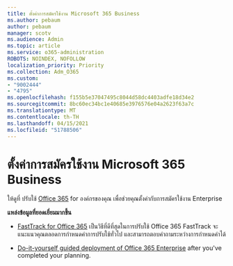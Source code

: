 ```yaml
---
title: ตั้งค่าการสมัครใช้งาน Microsoft 365 Business
ms.author: pebaum
author: pebaum
manager: scotv
ms.audience: Admin
ms.topic: article
ms.service: o365-administration
ROBOTS: NOINDEX, NOFOLLOW
localization_priority: Priority
ms.collection: Adm_O365
ms.custom:
- "9002444"
- "4795"
ms.openlocfilehash: f155b5e37047495c8044d58dc4403adfe18d34e2
ms.sourcegitcommit: 8bc60ec34bc1e40685e3976576e04a2623f63a7c
ms.translationtype: MT
ms.contentlocale: th-TH
ms.lasthandoff: 04/15/2021
ms.locfileid: "51788506"
---
```

# <a name="set-up-a-microsoft-365-business-subscription"></a>ตั้งค่าการสมัครใช้งาน Microsoft 365 Business

ให้ดูที่ ปรับใช้ [Office 365](https://docs.microsoft.com/office365/enterprise/setup-overview-for-enterprises) for องค์กรของคุณ เพื่อช่วยคุณตั้งค่ากับการสมัครใช้งาน Enterprise

**แหล่งข้อมูลที่ยอดเยี่ยมมากขึ้น**

- [FastTrack for Office 365](https://docs.microsoft.com/fasttrack/O365-fasttrack-benefit-for-office-365) เป็นวิธีที่ดีที่สุดในการปรับใช้ Office 365 FastTrack จะแนะแนวคุณตลอดการกําหนดค่าการปรับใช้ทั่วไป และสามารถตอบคําถามระหว่างการกําหนดค่าได้ 

- [Do-it-yourself guided deployment of Office 365 Enterprise](https://docs.microsoft.com/office365/enterprise/setup-overview-for-enterprises#do-it-yourself-guided-deployment-of-office-365-enterprise) after you've completed your planning. 
